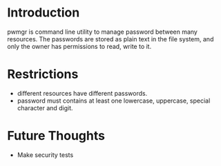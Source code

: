 # Introduction

pwmgr is command line utility to manage password between many resources. 
The passwords are stored as plain text in the file system, and only the owner has permissions to read, write to it.


# Restrictions
- different resources have different passwords.
- password must contains at least one lowercase, uppercase, special character and digit.

# Future Thoughts
- Make security tests
